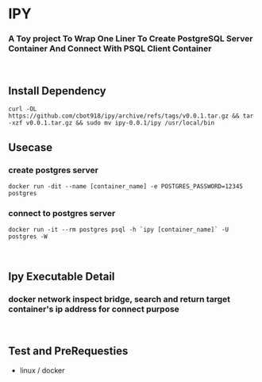 # IPY

### A Toy project To Wrap One Liner To Create PostgreSQL Server Container And Connect With PSQL Client Container

<br/>

## Install Dependency

```
curl -OL https://github.com/cbot918/ipy/archive/refs/tags/v0.0.1.tar.gz && tar -xzf v0.0.1.tar.gz && sudo mv ipy-0.0.1/ipy /usr/local/bin
```

## Usecase

### create postgres server

```
docker run -dit --name [container_name] -e POSTGRES_PASSWORD=12345 postgres
```

### connect to postgres server

```
docker run -it --rm postgres psql -h `ipy [container_name]` -U postgres -W
```

<br/>

## Ipy Executable Detail

### docker network inspect bridge, search and return target container's ip address for connect purpose

<br/>

## Test and PreRequesties

- linux / docker

